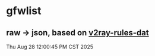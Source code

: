# gfwlist
## raw -> json, based on [v2ray-rules-dat](https://github.com/Loyalsoldier/v2ray-rules-dat)
Thu Aug 28 12:00:45 PM CST 2025

